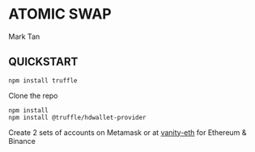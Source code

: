# ATOMIC SWAP

Mark Tan

## QUICKSTART

```
npm install truffle
```

Clone the repo

```
npm install 
npm install @truffle/hdwallet-provider
```

Create 2 sets of accounts on Metamask or at [vanity-eth](https://vanity-eth.tk/) for Ethereum & Binance 
